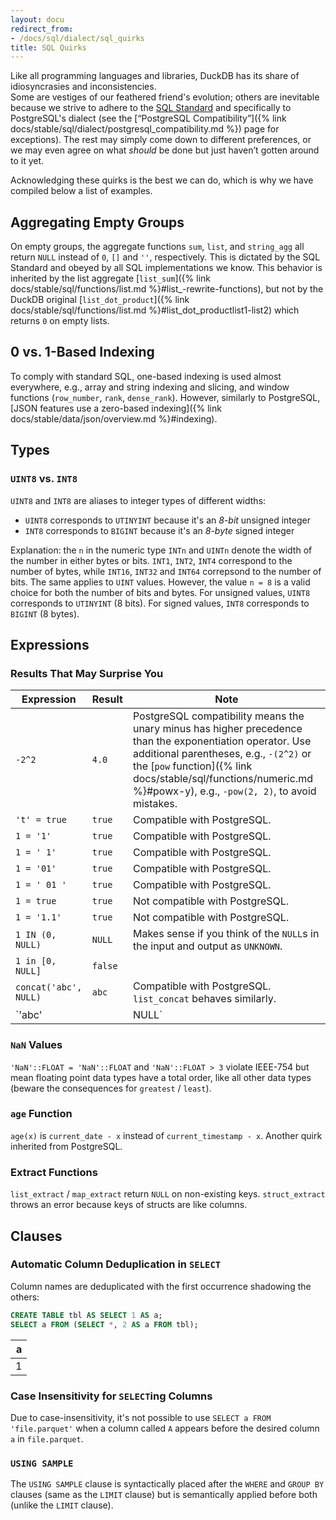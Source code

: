 ```yaml
---
layout: docu
redirect_from:
- /docs/sql/dialect/sql_quirks
title: SQL Quirks
---
```


Like all programming languages and libraries, DuckDB has its share of idiosyncrasies and inconsistencies.  
Some are vestiges of our feathered friend's evolution; others are inevitable because we strive to adhere to the [SQL Standard](https://blog.ansi.org/sql-standard-iso-iec-9075-2023-ansi-x3-135/) and specifically to PostgreSQL's dialect (see the [“PostgreSQL Compatibility”]({% link docs/stable/sql/dialect/postgresql_compatibility.md %}) page for exceptions).
The rest may simply come down to different preferences, or we may even agree on what _should_ be done but just haven’t gotten around to it yet.

Acknowledging these quirks is the best we can do, which is why we have compiled below a list of examples.

## Aggregating Empty Groups

On empty groups, the aggregate functions `sum`, `list`, and `string_agg` all return `NULL` instead of `0`, `[]` and `''`, respectively. This is dictated by the SQL Standard and obeyed by all SQL implementations we know. This behavior is inherited by the list aggregate [`list_sum`]({% link docs/stable/sql/functions/list.md %}#list_-rewrite-functions), but not by the DuckDB original [`list_dot_product`]({% link docs/stable/sql/functions/list.md %}#list_dot_productlist1-list2) which returns `0` on empty lists.

## 0 vs. 1-Based Indexing

To comply with standard SQL, one-based indexing is used almost everywhere, e.g., array and string indexing and slicing, and window functions (`row_number`, `rank`, `dense_rank`). However, similarly to PostgreSQL, [JSON features use a zero-based indexing]({% link docs/stable/data/json/overview.md %}#indexing).

## Types

### `UINT8` vs. `INT8`

`UINT8` and `INT8` are aliases to integer types of different widths:

* `UINT8` corresponds to `UTINYINT` because it's an _8-bit_ unsigned integer
* `INT8` corresponds to `BIGINT` because it's an _8-byte_ signed integer

Explanation: the `n` in the numeric type `INTn` and `UINTn` denote the width of the number in either bytes or bits.
`INT1`, `INT2`, `INT4` correspond to the number of bytes, while `INT16`, `INT32` and `INT64` correpsond to the number of bits.
The same applies to `UINT` values.
However, the value `n = 8` is a valid choice for both the number of bits and bytes.
For unsigned values, `UINT8` corresponds to `UTINYINT` (8 bits).
For signed values, `INT8` corresponds to `BIGINT` (8 bytes).

## Expressions

### Results That May Surprise You

<!-- markdownlint-disable MD056 -->

| Expression                 | Result  | Note                                                                          |
|----------------------------|---------|-------------------------------------------------------------------------------|
| `-2^2`                     | `4.0`   | PostgreSQL compatibility means the unary minus has higher precedence than the exponentiation operator. Use additional parentheses, e.g., `-(2^2)` or the [`pow` function]({% link docs/stable/sql/functions/numeric.md %}#powx-y), e.g., `-pow(2, 2)`, to avoid mistakes. |
| `'t' = true`               | `true`  | Compatible with PostgreSQL.                                                   |
| `1 = '1'`                  | `true`  | Compatible with PostgreSQL.                                                   |
| `1 = ' 1'`                 | `true`  | Compatible with PostgreSQL.                                                   |
| `1 = '01'`                 | `true`  | Compatible with PostgreSQL.                                                   |
| `1 = ' 01 '`               | `true`  | Compatible with PostgreSQL.                                                   |
| `1 = true`                 | `true`  | Not compatible with PostgreSQL.                                               |
| `1 = '1.1'`                | `true`  | Not compatible with PostgreSQL.                                               |
| `1 IN (0, NULL)`           | `NULL`  | Makes sense if you think of the `NULL`s in the input and output as `UNKNOWN`. |
| `1 in [0, NULL]`           | `false` |                                                                               |
| `concat('abc', NULL)`      | `abc`   | Compatible with PostgreSQL. `list_concat` behaves similarly.                  |
| `'abc' || NULL`            | `NULL`  |                                                                               |

<!-- markdownlint-enable MD056 -->

### `NaN` Values

`'NaN'::FLOAT = 'NaN'::FLOAT` and `'NaN'::FLOAT > 3` violate IEEE-754 but mean floating point data types have a total order, like all other data types (beware the consequences for `greatest` / `least`).

### `age` Function

`age(x)` is `current_date - x` instead of `current_timestamp - x`. Another quirk inherited from PostgreSQL.

### Extract Functions

`list_extract` / `map_extract` return `NULL` on non-existing keys. `struct_extract` throws an error because keys of structs are like columns.

## Clauses

### Automatic Column Deduplication in `SELECT`

Column names are deduplicated with the first occurrence shadowing the others:

```sql
CREATE TABLE tbl AS SELECT 1 AS a;
SELECT a FROM (SELECT *, 2 AS a FROM tbl);
```

| a |
|--:|
| 1 |

### Case Insensitivity for `SELECT`ing Columns

Due to case-insensitivity, it's not possible to use `SELECT a FROM 'file.parquet'` when a column called `A` appears before the desired column `a` in `file.parquet`.

### `USING SAMPLE`

The `USING SAMPLE` clause is syntactically placed after the `WHERE` and `GROUP BY` clauses (same as the `LIMIT` clause) but is semantically applied before both (unlike the `LIMIT` clause).

